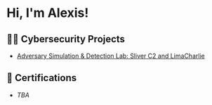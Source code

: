 <h1>Hi, I'm Alexis! </h1>

<h2>👨‍💻 Cybersecurity Projects</h2>

- [Adversary Simulation & Detection Lab: Sliver C2 and LimaCharlie](https://github.com/Kurolex/red-blue-lab)</b>

<h2>📄 Certifications</h2>

- *TBA*

<!--
**Kurolex/Kurolex** is a ✨ _special_ ✨ repository because its `README.md` (this file) appears on your GitHub profile.

Here are some ideas to get you started:

- 🔭 I’m currently working on ...
- 🌱 I’m currently learning ...
- 👯 I’m looking to collaborate on ...
- 🤔 I’m looking for help with ...
- 💬 Ask me about ...
- 📫 How to reach me: ...
- 😄 Pronouns: ...
- ⚡ Fun fact: ...
-->

